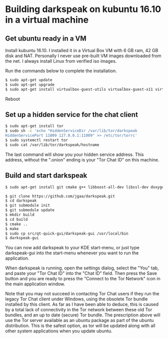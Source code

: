 # Building darkspeak on kubuntu 16.10 in a virtual machine

## Get ubuntu ready in a VM

Install kubuntu 16.10. I installed it in a Virtual Box VM with 6 GB ram, 42 GB disk and NAT.
Personally I never use pre-built VM images downloaded from the net. I always install Linux from verified iso images.

Run the commands below to complete the installation.

```sh
$ sudo apt-get update
$ sudo apt-get upgrade
$ sudo apt-get install virtualbox-guest-utils virtualbox-guest-x11 virtualbox-guest-dkms

```
Reboot

## Set up a hidden service for the chat client

```sh
$ sudo apt-get install tor
$ sudo sh -c 'echo "HiddenServiceDir /var/lib/tor/darkspeak
HiddenServicePort 11009 127.0.0.1:11009" >> /etc/tor/torrc'
$ sudo systemctl restart tor
$ sudo cat /var/lib/tor/darkspeak/hostname
```
The last command will show you your hidden service address. This address, without the ".onion" ending is your "Tor Chat ID" on this machine.

## Build and start darkspeak

```sh
$ sudo apt-get install git cmake g++ libboost-all-dev libssl-dev doxygen graphviz qt5-default qttools5-dev-tools qtdeclarative5-dev libqtgconf-dev qml-module-qtquick-extras qtdeclarative5-qtquick2-plugin libqt5quick5 qml-module-qtquick-controls qml-module-qtquick-dialogs qml-module-qtquick-layouts qml-module-qtquick-layouts qml-module-qtquick-particles2 qml-module-qtquick-particles2 qml-module-qtquick-window2 qml-module-qtquick-window2 qttools5-dev-tools qml-module-qtpositioning

$ git clone https://github.com/jgaa/darkspeak.git
$ cd darkspeak
$ git submodule init
$ git submodule update
$ mkdir build
$ cd build
$ cmake ..
$ make
$ sudo cp src/qt-quick-gui/darkspeak-gui /usr/local/bin
$ darkspeak-gui
```
You can now add darkspeak to your KDE start-menu, or just type darkspeak-gui into the start-menu whenever you want to run the application.

When darkspeak is running, open the settings dialog, select the "You" tab, and paste your "Tor Chat ID" into the "Chat ID" field. Then press the Save button and you are ready to press the "Connect to the Tor Network" icon in the main application window.

Note that you may not succeed in contacting Tor Chat users if they run the legacy Tor Chat client under Windows, using the obsolete Tor bundle installed by this client. As far as I have been able to deduce, this is caused by a total lack of connectivity in the Tor network between these old Tor bundles, and an up to date (secure) Tor bundle. The prescription above will use the Tor server available as an ubuntu package as part of the ubuntu distribution. This is the safest option, as tor will be updated along with all other system applications when you update ubuntu.

